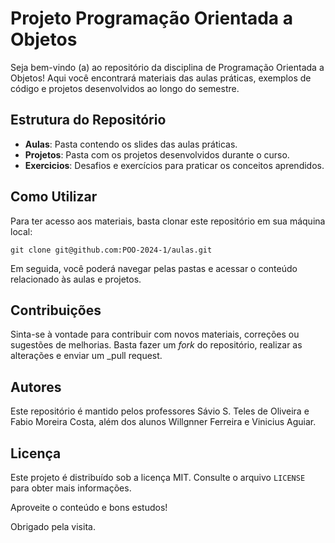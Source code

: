 # Projeto Programação Orientada a Objetos

Seja bem-vindo (a) ao repositório da disciplina de Programação Orientada a Objetos! Aqui você encontrará materiais das aulas práticas, exemplos de código e projetos desenvolvidos ao longo do semestre.

## Estrutura do Repositório

- **Aulas**: Pasta contendo os slides das aulas práticas.
- **Projetos**: Pasta com os projetos desenvolvidos durante o curso.
- **Exercicios**: Desafios e exercícios para praticar os conceitos aprendidos.

## Como Utilizar

Para ter acesso aos materiais, basta clonar este repositório em sua máquina local:

```
git clone git@github.com:POO-2024-1/aulas.git
```

Em seguida, você poderá navegar pelas pastas e acessar o conteúdo relacionado às aulas e projetos.

## Contribuições

Sinta-se à vontade para contribuir com novos materiais, correções ou sugestões de melhorias. Basta fazer um _fork_ do repositório, realizar as alterações e enviar um _pull request.

## Autores

Este repositório é mantido pelos professores Sávio S. Teles de Oliveira e Fabio Moreira Costa, além dos alunos Willgnner Ferreira e Vinicius Aguiar. 

## Licença

Este projeto é distribuído sob a licença MIT. Consulte o arquivo `LICENSE` para obter mais informações.

Aproveite o conteúdo e bons estudos! 

Obrigado pela visita.
